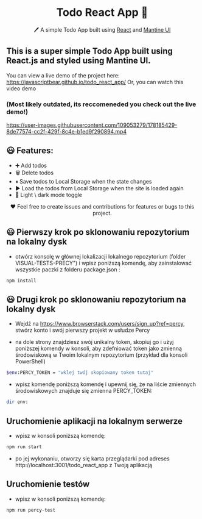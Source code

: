 <h1 align="center">Todo React App  📝</h1>  
<p align="center">
  🖊️ A simple Todo App built using <a href="https://reactjs.org/">React</a> and <a href="https://mantine.dev/">Mantine UI</a>
</p>

## This is a super simple Todo App built using React.js and styled using Mantine UI.

You can view a live demo of the project here: https://javascriptbear.github.io/todo_react_app/
Or, you can watch this video demo

### **(Most likely outdated, its reccomeneded you check out the live demo!)**

https://user-images.githubusercontent.com/109053279/178185429-8de77574-cc2f-429f-8c4e-b1ed9f290894.mp4

## 😃 Features:

- ➕ Add todos
- 🗑️ Delete todos
- ⏸ Save todos to Local Storage when the state changes
- ▶️ Load the todos from Local Storage when the site is loaded again
- 🌙 Light \ dark mode toggle

<p align="center">
  ❤️ Feel free to create issues and contributions for features or bugs to this project.
</p>

## 😃 Pierwszy krok po sklonowaniu repozytorium na lokalny dysk

- otwórz konsolę w głównej lokalizacji lokalnego repozytorium (folder VISUAL-TESTS-PRECY") i wpisz poniższą komendę, aby zainstalować wszystkie paczki z folderu package.json :

```bash
npm install
```
## 😃 Drugi krok po sklonowaniu repozytorium na lokalny dysk

- Wejdź na https://www.browserstack.com/users/sign_up?ref=percy, stwórz konto i swój pierwszy projekt w usłudze Percy

- na dole strony znajdziesz swój unikalny token, skopiuj go i użyj poniższej komendy w konsoli, aby zdefniować token jako zmienną środowiskową w Twoim lokalnym repozytorium (przykład dla konsoli PowerShell)

```bash
$env:PERCY_TOKEN = "wklej twój skopiowany token tutaj"
```
- wpisz komendę poniższą komendę i upewnij się, że na liście zmiennych środowiskowych znajduje się zmienna PERCY_TOKEN:

```bash
dir env:
```

## Uruchomienie aplikacji na lokalnym serwerze

- wpisz w konsoli poniższą komendę:

```bash
npm run start
```
- po jej wykonaniu, otworzy się karta przeglądarki pod adreses http://localhost:3001/todo_react_app z Twoją aplikacją

## Uruchomienie testów

- wpisz w konsoli poniższą komendę:
```bash
npm run percy-test
```